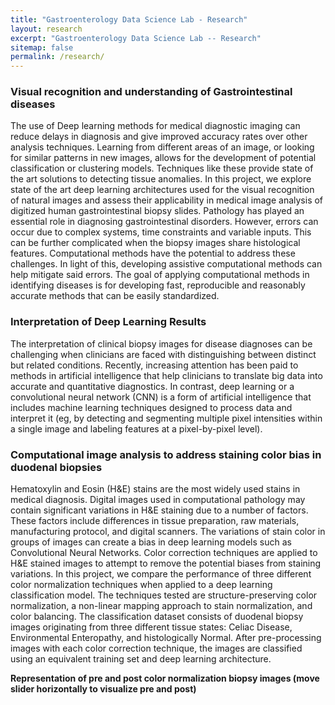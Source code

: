 ```yaml
---
title: "Gastroenterology Data Science Lab - Research"
layout: research
excerpt: "Gastroenterology Data Science Lab -- Research"
sitemap: false
permalink: /research/
---
```


### Visual recognition and understanding of Gastrointestinal diseases

The use of Deep learning methods for medical diagnostic imaging can reduce delays in diagnosis and give improved accuracy rates over other analysis techniques. Learning from different areas of an image, or looking for similar patterns in new images, allows for the development of potential classification or clustering models. Techniques like these provide state of the art solutions to detecting tissue anomalies. In this project, we explore state of the art deep learning architectures used for the visual recognition of natural images and assess their applicability in medical image analysis of digitized human gastrointestinal biopsy slides. Pathology has played an essential role in diagnosing gastrointestinal disorders. However, errors can occur due to complex systems, time constraints and variable inputs. This can be further complicated when the biopsy images share histological features. Computational methods have the potential to address these challenges. In light of this, developing assistive computational methods can help mitigate said errors. The goal of applying computational methods in identifying diseases is for developing fast, reproducible and reasonably accurate methods that can be easily standardized.

<div class="Library"></div>

### Interpretation of Deep Learning Results
The interpretation of clinical biopsy images for disease diagnoses can be challenging when clinicians are faced
with distinguishing between distinct but related conditions. Recently, increasing attention has been paid to methods
in artificial intelligence that help clinicians to translate big data into accurate and quantitative diagnostics. In
contrast, deep learning or a convolutional neural network (CNN) is a form of artificial intelligence that includes
machine learning techniques designed to process data and interpret it (eg, by detecting and segmenting multiple
pixel intensities within a single image and labeling features at a pixel-by-pixel level).

### Computational image analysis to address staining color bias in duodenal biopsies
Hematoxylin and Eosin (H&E) stains are the most widely used stains in medical diagnosis. Digital images used in computational pathology may contain significant variations in H&E staining due to a number of factors. These factors include differences in tissue preparation, raw materials, manufacturing protocol, and digital scanners. The variations of stain color in groups of images can create a bias in deep learning models such as Convolutional Neural Networks. Color correction techniques are applied to H&E stained images to attempt to remove the potential biases from staining variations. In this project, we compare the performance of three different color normalization techniques when applied to a deep learning classification model. The techniques tested are structure-preserving color normalization, a non-linear mapping approach to stain normalization, and color balancing. The classification dataset consists of duodenal biopsy images originating from three different tissue states: Celiac Disease, Environmental Enteropathy, and histologically Normal. After pre-processing images with each color correction technique, the images are classified using an equivalent training set and deep learning architecture.

**Representation of pre and post color normalization biopsy images (move slider horizontally to visualize pre and post)**

